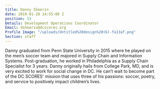 ```yaml
---
title: Danny Sheerin
date: 2019-01-28 14:55:00 Z
position: 13
Details: Development Operations Coordinator
Email: dsheerin@dcscores.org
Profile Image: "/uploads/Untitled%20design%20(6)-fa13af.png"
Section: staff
---
```


Danny graduated from Penn State University in 2015 where he played on the men’s soccer team and majored in Supply Chain and Information Systems. Post-graduation, he worked in Philadelphia as a Supply Chain Specialist for 3 years. Danny originally hails from College Park, MD, and is very excited to work for social change in DC. He can’t wait to become part of the DC SCORES' mission that uses three of his passions: soccer, poetry, and service to positively impact children’s lives.